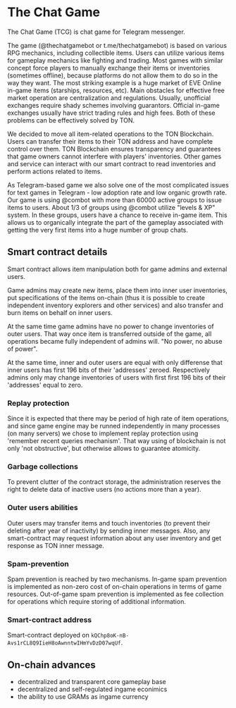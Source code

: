 # The Chat Game
The Chat Game (TCG) is chat game for Telegram messenger.

The game (@thechatgamebot or t.me/thechatgamebot) is based on various RPG mechanics, including collectible items. Users can utilize various items for gameplay mechanics like fighting and trading. Most games with similar concept force players to manually exchange their items or inventories (sometimes offline), because platforms do not allow them to do so in the way they want. The most striking example is a huge market of EVE Online in-game items (starships, resources, etc). Main obstacles for effective free market operation are centralization and regulations. Usually, unofficial exchanges require shady schemes involving guarantors. Official in-game exchanges usually have strict trading rules and high fees. Both of these problems can be effectively solved by TON.

We decided to move all item-related operations to the TON Blockchain. Users can transfer their items to their TON address and have complete control over them. TON Blockchain ensures transparency and guarantees that game owners cannot interfere with players' inventories. Other games and service can interact with our smart contract to read inventories and perform actions related to items.

As Telegram-based game we also solve one of the most complicated issues for text games in Telegram - low adoption rate and low organic growth rate. Our game is using @combot with more than 60000 active groups to issue items to users. About 1/3 of groups using @combot utilize "levels & XP" system. In these groups, users have a chance to receive in-game item. This allows us to organically integrate the part of the gameplay associated with getting the very first items into a huge number of group chats.

## Smart contract details
Smart contract allows item manipulation both for game admins and external users.

Game admins may create new items, place them into inner user inventories, put specifications of the items on-chain (thus it is possible to create independent inventory explorers and other services) and also transfer and burn items on behalf on inner users.

At the same time game admins have no power to change inventories of outer users. That way once item is transferred outside of the game, all operations became fully independent of admins will. "No power, no abuse of power".

At the same time, inner and outer users are equal with only differense that inner users has first 196 bits of their 'addresses' zeroed. Respectively admins only may change inventories of users with first first 196 bits of their 'addresses' equal to zero.

### Replay protection
Since it is expected that there may be period of high rate of item operations, and since game engine may be runned independently in many processes (on many servers) we chose to implement replay protection using 'remember recent queries mechanism'. That way using of blockchain is not only 'not obstructive', but otherwise allows to guarantee atomicity.

### Garbage collections
To prevent clutter of the contract storage, the administration reserves the right to delete data of inactive users (no actions more than a year).

### Outer users abilities
Outer users may transfer items and touch inventories (to prevent their deleting after year of inactivity) by sending inner messages. Also, any smart-contract may request information about any user inventory and get response as TON inner message.

### Spam-prevention
Spam prevention is reached by two mechanisms. In-game spam prevention is implemented as non-zero cost of on-chain operations in terms of game resources. Out-of-game spam prevention is implemented as fee collection for operations which require storing of additional information.

### Smart-contract address
Smart-contract deployed on `kQChp8oK-nB-Avs1rCL8Q9IieH8oAwnntwIHmYvDzD07wqUf`.


## <a name="onchain"></a>On-chain advances

+ decentralized and transparent core gameplay base
+ decentralized and self-regulated ingame econimics
+ the ability to use GRAMs as ingame currency
